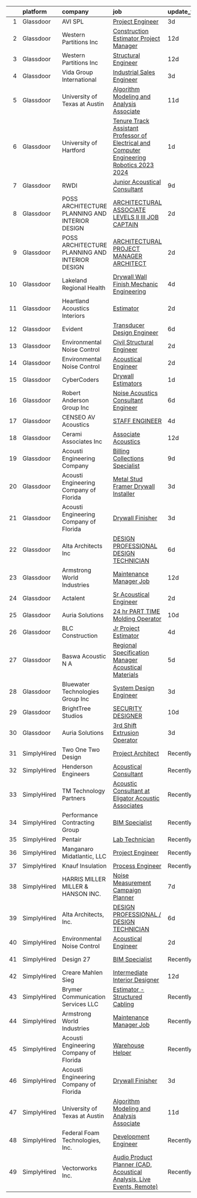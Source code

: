 

|    | platform    | company                                          | job                                                                                                                                                                                                                                                                                                                                                                                                                                                                                                                                                                                                                                                                                                                                                                                                                                                                                                                                                                                                                                                                                                                                                                                                                                                                                                                                                             | update_time   | location                    |
|---:|:------------|:-------------------------------------------------|:----------------------------------------------------------------------------------------------------------------------------------------------------------------------------------------------------------------------------------------------------------------------------------------------------------------------------------------------------------------------------------------------------------------------------------------------------------------------------------------------------------------------------------------------------------------------------------------------------------------------------------------------------------------------------------------------------------------------------------------------------------------------------------------------------------------------------------------------------------------------------------------------------------------------------------------------------------------------------------------------------------------------------------------------------------------------------------------------------------------------------------------------------------------------------------------------------------------------------------------------------------------------------------------------------------------------------------------------------------------|:--------------|:----------------------------|
|  1 | Glassdoor   | AVI SPL                                          | [Project Engineer](https://www.glassdoor.com/partner/jobListing.htm?pos=117&ao=1136043&s=58&guid=000001830c86ac19a4d968ae683f594a&src=GD_JOB_AD&t=SR&vt=w&cs=1_ed08bcf7&cb=1662362496390&jobListingId=1008109568837&jrtk=3-0-1gc68db212f34001-1gc68db2fi7n3800-b6ada2d3732240a6-)                                                                                                                                                                                                                                                                                                                                                                                                                                                                                                                                                                                                                                                                                                                                                                                                                                                                                                                                                                                                                                                                               | 3d            | Fremont, CA                 |
|  2 | Glassdoor   | Western Partitions  Inc                          | [Construction Estimator Project Manager](https://www.glassdoor.com/partner/jobListing.htm?pos=102&ao=1110586&s=58&guid=000001830c86ac19a4d968ae683f594a&src=GD_JOB_AD&t=SR&vt=w&cs=1_07325da4&cb=1662362496388&jobListingId=1008089784523&cpc=AD66E6023CF09FA3&jrtk=3-0-1gc68db212f34001-1gc68db2fi7n3800-12133ccc03f7365f--6NYlbfkN0CgBgcxuOwrlzWFp0xvOgllyDb1Hw7UsKEX_IsXppgvM9lzgxOvnbVvD2a4kPSa-ZDIATJo4oz2NhtbpbrRuEW1mFqxV64T8O-YRfzQ1qqoSsTaKtTZAtKo4gicxRvCSgzw6Jcx2h0i3M5wgLa7Y8FhRxBkTZ9zABv5oXB5o8r6pMVuaLdHcdCEMqBGjBnMQJiTuL9I5BiM-oUINb-xoZyLstBQhRwWvTiwR2vPskDk9-ctULzvN8rhF9_sRqCA3Lby5vC7ydd-FaDr1n8NuG4MZzc0QA3qx5EgLoekqWOJSo6igFoTDqtA07nJEw6aEVFT-TcCo-GkNdG0zvdtwyOIpX1rYG-3dr6whQBSmdrHXngEhB2Jypt9twsmuNE9iBabNRE_5tM1P3quixUu8kWrjjiEbK2kWEoRjJKA-94fd3Y6GCjafD5u5xFCrsV0xRo%3D)                                                                                                                                                                                                                                                                                                                                                                                                                                                                                                                                                      | 12d           | Sparks, NV                  |
|  3 | Glassdoor   | Western Partitions  Inc                          | [Structural Engineer](https://www.glassdoor.com/partner/jobListing.htm?pos=116&ao=1136043&s=58&guid=000001830c86ac19a4d968ae683f594a&src=GD_JOB_AD&t=SR&vt=w&ea=1&cs=1_e04c1c94&cb=1662362496390&jobListingId=1008089031443&jrtk=3-0-1gc68db212f34001-1gc68db2fi7n3800-c55abb4bb837984d-)                                                                                                                                                                                                                                                                                                                                                                                                                                                                                                                                                                                                                                                                                                                                                                                                                                                                                                                                                                                                                                                                       | 12d           | Portland, OR                |
|  4 | Glassdoor   | Vida Group International                         | [Industrial Sales Engineer](https://www.glassdoor.com/partner/jobListing.htm?pos=109&ao=1110586&s=58&guid=000001830c86ac19a4d968ae683f594a&src=GD_JOB_AD&t=SR&vt=w&ea=1&cs=1_429b187d&cb=1662362496389&jobListingId=1008111180203&cpc=FA84DF7EA1EC2398&jrtk=3-0-1gc68db212f34001-1gc68db2fi7n3800-45ea590a11d36c19--6NYlbfkN0BKh1GfjG2GgaweCGwRilhKqgQKQyGWwoUkATQ-Al_G5lMZaAAyGkry29crxpYVDw2smx5vOMK2DdRc0hXkJn9mO1yeXw5Z4yiHqiKVai_-9oyhLah3zUuXSCNkcEtYyU_QDCB191cXXHETPAK-xCWV0Oc6TCALtN7vd5YSsFzsLKy4_Kyy-Cm-6k8bjFeVc2GmLML2wfg10deU2UQfvB15O6pPL9K6A8RW3uOcHuW5YAbatQBlZ4EDm7o6B-gSODInzOOYxbXisTlNLhYVTEOxP7HhxChVBfx2J5JUlx790k6MDpoyP2clf5ba7Ud-mzYcswfoYyDtwDugDb7p5mmf-gnwqvIpfU2l0ScvlnsB2Eq4YCFT5BZal3rDXZZ4BY8ltQ-RWB_sDMLWMNxRK1BAOfhuhHskmn1xEBHX4zHf99EcffHB9WYAs2aMvxU3-dZZEMEr5XMroZsueoxtfgeJ0q_APmtGU5C6kKJEra7q-rlpM8hCbu4s9KROtsnGKZ8%3D)                                                                                                                                                                                                                                                                                                                                                                                                                                                                                              | 3d            | Texas                       |
|  5 | Glassdoor   | University of Texas at Austin                    | [Algorithm Modeling and Analysis Associate](https://www.glassdoor.com/partner/jobListing.htm?pos=115&ao=1136043&s=58&guid=000001830c86ac19a4d968ae683f594a&src=GD_JOB_AD&t=SR&vt=w&cs=1_5543db37&cb=1662362496390&jobListingId=1008091095053&jrtk=3-0-1gc68db212f34001-1gc68db2fi7n3800-8679523b03c50c2e-)                                                                                                                                                                                                                                                                                                                                                                                                                                                                                                                                                                                                                                                                                                                                                                                                                                                                                                                                                                                                                                                      | 11d           | Austin, TX                  |
|  6 | Glassdoor   | University of Hartford                           | [Tenure Track Assistant Professor of Electrical and Computer Engineering  Robotics   2023 2024 ](https://www.glassdoor.com/partner/jobListing.htm?pos=123&ao=1136043&s=58&guid=000001830c86ac19a4d968ae683f594a&src=GD_JOB_AD&t=SR&vt=w&cs=1_7bd83c1a&cb=1662362496390&jobListingId=1008115321804&jrtk=3-0-1gc68db212f34001-1gc68db2fi7n3800-bc0c8d21b4a7b663-)                                                                                                                                                                                                                                                                                                                                                                                                                                                                                                                                                                                                                                                                                                                                                                                                                                                                                                                                                                                                 | 1d            | West Hartford, CT           |
|  7 | Glassdoor   | RWDI                                             | [Junior Acoustical Consultant](https://www.glassdoor.com/partner/jobListing.htm?pos=110&ao=1136043&s=58&guid=000001830c86ac19a4d968ae683f594a&src=GD_JOB_AD&t=SR&vt=w&cs=1_20409962&cb=1662362496389&jobListingId=1008095710419&jrtk=3-0-1gc68db212f34001-1gc68db2fi7n3800-07c089a257a0174e-)                                                                                                                                                                                                                                                                                                                                                                                                                                                                                                                                                                                                                                                                                                                                                                                                                                                                                                                                                                                                                                                                   | 9d            | Los Angeles, CA             |
|  8 | Glassdoor   | POSS ARCHITECTURE   PLANNING AND INTERIOR DESIGN | [ARCHITECTURAL ASSOCIATE LEVELS II   III  JOB CAPTAIN ](https://www.glassdoor.com/partner/jobListing.htm?pos=125&ao=1136043&s=58&guid=000001830c86ac19a4d968ae683f594a&src=GD_JOB_AD&t=SR&vt=w&cs=1_262e0dea&cb=1662362496391&jobListingId=1008114320765&jrtk=3-0-1gc68db212f34001-1gc68db2fi7n3800-10d2db3a4662a6a4-)                                                                                                                                                                                                                                                                                                                                                                                                                                                                                                                                                                                                                                                                                                                                                                                                                                                                                                                                                                                                                                          | 2d            | Boise, ID                   |
|  9 | Glassdoor   | POSS ARCHITECTURE   PLANNING AND INTERIOR DESIGN | [ARCHITECTURAL PROJECT MANAGER ARCHITECT](https://www.glassdoor.com/partner/jobListing.htm?pos=129&ao=1136043&s=58&guid=000001830c86ac19a4d968ae683f594a&src=GD_JOB_AD&t=SR&vt=w&cs=1_98572c30&cb=1662362496391&jobListingId=1008114320734&jrtk=3-0-1gc68db212f34001-1gc68db2fi7n3800-b76d6930555d0c46-)                                                                                                                                                                                                                                                                                                                                                                                                                                                                                                                                                                                                                                                                                                                                                                                                                                                                                                                                                                                                                                                        | 2d            | Aspen, CO                   |
| 10 | Glassdoor   | Lakeland Regional Health                         | [Drywall Wall Finish Mechanic   Engineering](https://www.glassdoor.com/partner/jobListing.htm?pos=126&ao=1136043&s=58&guid=000001830c86ac19a4d968ae683f594a&src=GD_JOB_AD&t=SR&vt=w&ea=1&cs=1_496a91af&cb=1662362496391&jobListingId=1008105991833&jrtk=3-0-1gc68db212f34001-1gc68db2fi7n3800-b499d157572859d4-)                                                                                                                                                                                                                                                                                                                                                                                                                                                                                                                                                                                                                                                                                                                                                                                                                                                                                                                                                                                                                                                | 4d            | Lakeland, FL                |
| 11 | Glassdoor   | Heartland Acoustics   Interiors                  | [Estimator](https://www.glassdoor.com/partner/jobListing.htm?pos=111&ao=1136043&s=58&guid=000001830c86ac19a4d968ae683f594a&src=GD_JOB_AD&t=SR&vt=w&ea=1&cs=1_9c7b1fc9&cb=1662362496389&jobListingId=1008114177094&jrtk=3-0-1gc68db212f34001-1gc68db2fi7n3800-43bd8547d59ceb82-)                                                                                                                                                                                                                                                                                                                                                                                                                                                                                                                                                                                                                                                                                                                                                                                                                                                                                                                                                                                                                                                                                 | 2d            | Carlsbad, CA                |
| 12 | Glassdoor   | Evident                                          | [Transducer Design Engineer](https://www.glassdoor.com/partner/jobListing.htm?pos=113&ao=1136043&s=58&guid=000001830c86ac19a4d968ae683f594a&src=GD_JOB_AD&t=SR&vt=w&cs=1_c6c36b78&cb=1662362496390&jobListingId=1008100786041&jrtk=3-0-1gc68db212f34001-1gc68db2fi7n3800-324aca9961da9291-)                                                                                                                                                                                                                                                                                                                                                                                                                                                                                                                                                                                                                                                                                                                                                                                                                                                                                                                                                                                                                                                                     | 6d            | State College, PA           |
| 13 | Glassdoor   | Environmental Noise Control                      | [Civil Structural Engineer](https://www.glassdoor.com/partner/jobListing.htm?pos=104&ao=1110586&s=58&guid=000001830c86ac19a4d968ae683f594a&src=GD_JOB_AD&t=SR&vt=w&ea=1&cs=1_827b568f&cb=1662362496388&jobListingId=1008114581168&cpc=12E12AFF69C1CE61&jrtk=3-0-1gc68db212f34001-1gc68db2fi7n3800-51696b7ba980814e--6NYlbfkN0A1Hx1H8Z_ZGf51L8iwGP-htVtHzPykBAmnYM3BEYS-Bkshpzqr-5Yf0xLfVPFox0e9oxBJ2QW4CF2HJq3b4G1yhO-Hr7ysfGF9BOcKSyVaE0TV3yfHPZoX_vuauGu05fDhyVkxa1zXx-Vn-Fzd4yD80S1nIXj9v02OKjlJ4Mgpo-FlCwXpqNajsSbwKF2WKrGt6lJWlYo7azTtpjLNaMcNAHGbJS_UXpZOb7usWWkQzqPaGG2mTh4TbD0KwW8J-Ekqf9hXqB00NbyJqEdUj-Igj-5JjZn_m9PG5tShW0fD0dYgksq7dE6mkncTjIap3xsCR3jCbmRQAvIKgo-RKeskGqFR4N4FXoVo68DjQq-G4nYOO83EhVVFEuluzxbg4slizyP_Yc2rCnovFqJX0vujYV5nCyGZIOuGBOUPnFrbG5eezDetXMtP4Q7XXU0gZXw_Q7_nFeTyvjIGgShfuH5hikQ5IPg70CkU4AZNDQK0LUu8pyBKr8MPhDaR1xWdDG6ts-3bb_V3rw%3D%3D)                                                                                                                                                                                                                                                                                                                                                                                                                                                                                | 2d            | Hawthorne, CA               |
| 14 | Glassdoor   | Environmental Noise Control                      | [Acoustical Engineer](https://www.glassdoor.com/partner/jobListing.htm?pos=105&ao=1110586&s=58&guid=000001830c86ac19a4d968ae683f594a&src=GD_JOB_AD&t=SR&vt=w&ea=1&cs=1_fec38f2e&cb=1662362496389&jobListingId=1008114309311&cpc=47CFDC01B3F81FAC&jrtk=3-0-1gc68db212f34001-1gc68db2fi7n3800-84d61b4ca3869b3f--6NYlbfkN0A1Hx1H8Z_ZGf51L8iwGP-htVtHzPykBAmnYM3BEYS-Bkshpzqr-5YfE485UQbawdsKbmHJOR9O7YrIPH1DBgxh64swQBWAYjBs49Zort5YOdoGy_4_4Kpav4kDy4KLKhzM9WPrpHIfmBl4Y2ed0hhWzN0SCiFkIMQNsGHgZUpS-SZGpirGqtzC4nYB5Xu3Fd5UOhKhqGg--VDxq_HUk3UxFge4kLABCXMhykOsLCVs0ctmVZy5lXWJb_BBhkHUJZJgYxn-oM4SkDj37AdjWWCQsdR81SOs_YS6DlBmMpq2qx3Wth9jNqYqhBRhGIwlEb_gYQ73ZzIiGtd8IbB9PyK84zkXhKcCl4vdB3rEzhEOmbVmOrHO95Vxv32vd953wrGVpIXg6-Pto_JXOYO-YDU6RFlcoMFfMwaviYYOXtPqUopuQcFT8AS7aSqHjTqvHoSOtYOJNzAwDEecSkJzChwYTj5b63Zdpi8RLs2UaEpAtKdFtOkSUXdzZZu5IXBBBHnohKURtuRz4A%3D%3D)                                                                                                                                                                                                                                                                                                                                                                                                                                                                                      | 2d            | Hawthorne, CA               |
| 15 | Glassdoor   | CyberCoders                                      | [Drywall Estimators](https://www.glassdoor.com/partner/jobListing.htm?pos=107&ao=1110586&s=58&guid=000001830c86ac19a4d968ae683f594a&src=GD_JOB_AD&t=SR&vt=w&ea=1&cs=1_d1d2dbdb&cb=1662362496389&jobListingId=1008115942391&cpc=32EE424DE2B657EB&jrtk=3-0-1gc68db212f34001-1gc68db2fi7n3800-aae953fc43bfb20c--6NYlbfkN0CpFJQzrgRR8WqXWK1qKKEqALWJw739KlKqr2H-MSI4eoBlI4EFrmor2FYZMP3muM12-TXueB1jDQQJeEvs_GrnzJqFgMVkdM4EeLOs10BtJv6YowixGuSZGjHuJ2FqnQDBIGBB3vurUbQzIEEsFArf_8B1e86IDly9jmJeWcU83znE2c-ZsvJrsJWYFMsIxCsUtgnNQgJs_NTc6VfOZYXh0Xoz1XPOnfSD58XI12tezvstkfzPQu2Hq9-4317uz-Au0gWfYHgRzU318BEWsjtpcTATZWaF9YtiI9CPH980VkBEcSfzii1ySIXt7p7Syc2sOp0njzKyeOvOxCAcEvmjZKmCwEGb_XwM5HhvsKvwbk2xSAnjsH9A7HDEXmUfrvOr6xc9V-g5coflcLiXOJ6wkwULLFajmBB8eYDYErzonJ8pY4q7U1fyaLdrFoPHxnbpcEP4L4oxrQbU1ke3kpuM6eBe15nlDqIDDqe9z1x89p1oqhIfGcsYtCBe0dXA_YG1hRIOWptNCugakLDswsNt17AFKraa2dTL0IvKG4ggO-ZblmrtgIntYm4z01igU9-AGRkL68Wd6EGzRadag1JuXo6jlp251_Try5mkj17-V-Av8R4BDrj4dBijim0F6w5tQWvmz_5nt4F1PBDLA2Sl1AZ2vLWM5xDmFFUgoY_FAMR7POXaS0eFRnv8P_Ez1shd6mn-M04VE91IuUHLpFVD1wx5nDNnjIruPMRfynYzq9SI-yszt1sv9K44YsfHjZAa9ja6lmEqlf4y4U_SFyxtuDmiKU63wXt3ohiCUvvMICJjHCo_zEVDhb-3oZQg9Rhmgdf7uwwsbG7jctW_HAdD1jZjzDe2xlOQmJF7ZnRVWbZdHrWcijG2q1uYviQrzTHwi4LmeW7rvJQD3ZQ6ThUDgnnh6PPkBbmCM0xw60beGnqBohU2tD_Y1Ww0ArTqO174OP0T1lvLTlQC8slTAottD5SuQVYCRRE%3D)     | 1d            | Beltsville, MD              |
| 16 | Glassdoor   | Robert Anderson Group Inc                        | [Noise   Acoustics Consultant Engineer](https://www.glassdoor.com/partner/jobListing.htm?pos=103&ao=1110586&s=58&guid=000001830c86ac19a4d968ae683f594a&src=GD_JOB_AD&t=SR&vt=w&ea=1&cs=1_a36b653f&cb=1662362496388&jobListingId=1008101224621&cpc=619322B613A5457C&jrtk=3-0-1gc68db212f34001-1gc68db2fi7n3800-ac11c0a6b1039bae--6NYlbfkN0A_PVVaIq5ZBfk2OVsW5d5Ij-TN7VMz6GqZd4dEnJlZLzBz5Z0KE_3MGK20YDRG_5fmy81rMtMIYaA3IRDvBOngCm5i4F-ztfhj-8b7Qu1kXMZ96LWkULv_iHI4ra_8xmNUcjoLds0EPwhqIyni1yQjhmXM7rgMi1bOqsuCNjj70uuRSRbEUiRceg2eXVPBDoghSapPAMNHNHiw_v-lfkGPv9aAxISgw2RQDnN405tiHqfA_Dr_Zs33DcptvxN0zwF9lHTciAiLY3w3ce3F_ygeoPHdtGA30rzUdPwwS9sNfix_LQGvT8nGvI_S7aOnzT-LDcfwuQ9Yfy4JgbLG3YWRXIwfc2q-gjp92JymcQp2Fl7gTG7NNojtIuGBIw6YlWICOQ64yjNIqzIwfKCf3pCyD9zdZDWnGanZEVpoTtQloLOJUW6_oUDeZBgV0-sa6XnzFJvWzHwV_oko-ZAZ-i95lJVA_2nLF_cHLUPgez1xNT6qZHmOj0FHD3fNLe6BH-ewH7S5rnWO1F_pV8To08hJ)                                                                                                                                                                                                                                                                                                                                                                                                                                                                | 6d            | Dearborn, MI                |
| 17 | Glassdoor   | CENSEO AV Acoustics                              | [STAFF ENGINEER](https://www.glassdoor.com/partner/jobListing.htm?pos=114&ao=1136043&s=58&guid=000001830c86ac19a4d968ae683f594a&src=GD_JOB_AD&t=SR&vt=w&cs=1_af88e333&cb=1662362496390&jobListingId=1008105568291&jrtk=3-0-1gc68db212f34001-1gc68db2fi7n3800-031d41aefe22ab18-)                                                                                                                                                                                                                                                                                                                                                                                                                                                                                                                                                                                                                                                                                                                                                                                                                                                                                                                                                                                                                                                                                 | 4d            | Hawaii                      |
| 18 | Glassdoor   | Cerami   Associates Inc                          | [Associate  Acoustics](https://www.glassdoor.com/partner/jobListing.htm?pos=120&ao=1136043&s=58&guid=000001830c86ac19a4d968ae683f594a&src=GD_JOB_AD&t=SR&vt=w&ea=1&cs=1_cbfe871e&cb=1662362496390&jobListingId=1008089060178&jrtk=3-0-1gc68db212f34001-1gc68db2fi7n3800-89a1667c5f6b143d-)                                                                                                                                                                                                                                                                                                                                                                                                                                                                                                                                                                                                                                                                                                                                                                                                                                                                                                                                                                                                                                                                      | 12d           | Chicago, IL                 |
| 19 | Glassdoor   | Acousti Engineering Company                      | [Billing   Collections Specialist](https://www.glassdoor.com/partner/jobListing.htm?pos=127&ao=1136043&s=58&guid=000001830c86ac19a4d968ae683f594a&src=GD_JOB_AD&t=SR&vt=w&ea=1&cs=1_cc438ba5&cb=1662362496391&jobListingId=1008096473604&jrtk=3-0-1gc68db212f34001-1gc68db2fi7n3800-ae562c08abbb0794-)                                                                                                                                                                                                                                                                                                                                                                                                                                                                                                                                                                                                                                                                                                                                                                                                                                                                                                                                                                                                                                                          | 9d            | Orlando, FL                 |
| 20 | Glassdoor   | Acousti Engineering Company of Florida           | [Metal Stud Framer Drywall Installer](https://www.glassdoor.com/partner/jobListing.htm?pos=130&ao=1136043&s=58&guid=000001830c86ac19a4d968ae683f594a&src=GD_JOB_AD&t=SR&vt=w&ea=1&cs=1_6dcb9c75&cb=1662362496391&jobListingId=1008111307429&jrtk=3-0-1gc68db212f34001-1gc68db2fi7n3800-5f9753aa25589c16-)                                                                                                                                                                                                                                                                                                                                                                                                                                                                                                                                                                                                                                                                                                                                                                                                                                                                                                                                                                                                                                                       | 3d            | Gainesville, FL             |
| 21 | Glassdoor   | Acousti Engineering Company of Florida           | [Drywall Finisher](https://www.glassdoor.com/partner/jobListing.htm?pos=128&ao=1136043&s=58&guid=000001830c86ac19a4d968ae683f594a&src=GD_JOB_AD&t=SR&vt=w&ea=1&cs=1_f3281c79&cb=1662362496391&jobListingId=1008111307410&jrtk=3-0-1gc68db212f34001-1gc68db2fi7n3800-59faddc4ab980439-)                                                                                                                                                                                                                                                                                                                                                                                                                                                                                                                                                                                                                                                                                                                                                                                                                                                                                                                                                                                                                                                                          | 3d            | Gainesville, FL             |
| 22 | Glassdoor   | Alta Architects  Inc                             | [DESIGN PROFESSIONAL   DESIGN TECHNICIAN](https://www.glassdoor.com/partner/jobListing.htm?pos=124&ao=1136043&s=58&guid=000001830c86ac19a4d968ae683f594a&src=GD_JOB_AD&t=SR&vt=w&ea=1&cs=1_2ed00dcb&cb=1662362496391&jobListingId=1008101274231&jrtk=3-0-1gc68db212f34001-1gc68db2fi7n3800-da437b6c4e42869e-)                                                                                                                                                                                                                                                                                                                                                                                                                                                                                                                                                                                                                                                                                                                                                                                                                                                                                                                                                                                                                                                   | 6d            | San Antonio, TX             |
| 23 | Glassdoor   | Armstrong World Industries                       | [Maintenance Manager Job](https://www.glassdoor.com/partner/jobListing.htm?pos=106&ao=1110586&s=58&guid=000001830c86ac19a4d968ae683f594a&src=GD_JOB_AD&t=SR&vt=w&cs=1_441dafac&cb=1662362496388&jobListingId=1008089311361&cpc=44CD5376B8534B8F&jrtk=3-0-1gc68db212f34001-1gc68db2fi7n3800-2b1e31d9e24fe450--6NYlbfkN0DAm8vvJJD9Y3Etb11EBkS-MujQulL42x3uS2fFnoqOvDp4hkyfo3tandUWNBkS5x17tal5IFKxxCAPXJhsROQUN2zVdbX205YWLAwdelP1g_KQExVPctfMEj8A4R1zhVc6-SRqQySuMbXL6F-zvhNPQgc3yg0ZKnLrPabGaUT1_xWz1WOiwlaHoW8QvwaWP9BW97ieEbcHstxolS-aazPsYTUIP2oF1OFt9fUlBB2gfqRCQDK3o_wN7LktoKbKTN9xGKsJsiDd7iHzQgaGOhzBOdbQVKKJzxOCPNaDRBHfmYTuCJGjYalhp-E5MIvrKFpIza3zPs_L-I2tQJn7hwrILHUj9JU9CJ_nBksBTeYnPjsiW6K8nRwwYC2hCX3PSwlil812vLd_7KUQJPNv3ZTZl7LpvwLuUEfZmyVz-XNvLUkkKGAaNpuGU1o0eOUtr23kiCSVqLSzL4f9la8WBQyo7_mTTTJmjSDaLdWg9tSR90xmsZPwV2i4d7vAH94leg-e9RzHfzk3LVU9RaqMfEbOcJ7LZ1cPw-5YElEA21OIyg%3D%3D)                                                                                                                                                                                                                                                                                                                                                                                                                                                       | 12d           | Pensacola, FL               |
| 24 | Glassdoor   | Actalent                                         | [Sr Acoustical Engineer](https://www.glassdoor.com/partner/jobListing.htm?pos=108&ao=1110586&s=58&guid=000001830c86ac19a4d968ae683f594a&src=GD_JOB_AD&t=SR&vt=w&ea=1&cs=1_ba5f9b9d&cb=1662362496389&jobListingId=1008114848431&cpc=0FE1F5EA2BC84A01&jrtk=3-0-1gc68db212f34001-1gc68db2fi7n3800-3d7b00e37e2d442a--6NYlbfkN0ChYVx_I3yfZ_JDY3EFoivtqvi_stwnZ_kRt8Dowt_l_d1ydueao4NE-oUleRJ4yhjPp1siZD5EE9ZDun2UPsTnlwO4WbhFG2DGXciWZZkAveZ3a2Kg-elVAsGDOg_OBrXsfkgZfBIhew37BJDW6n78ukRjo-Mx7IEcEOSFC-Lw3tSjDcuNNLVMsovJkt7rYOdZ2qBPNpC-BDpZuXac6D7isryo3pHAkDu3IfsKSruU0SevqHWaXFPxcSHGx8fRgUKoZOkGMcrUZBuhMhaVcstL85m_yGwEyySwUQv8jEdbHjN1AdLAt6mC3B_GP57kH5s6EP0L-C0DqGJSH571jBLgX-z1Vg-qNS-le7ycctPgTfSUhg1KKOyPHDPYYjTge1QUFbAFmAioSVTrJXwvxGBNIziFkquTQ29a4hiryqp1_w2UqMXvVx3aQTPrlAl3ViG6uXcn_da_miD3CZ46fX-_N4M5_G2e3RpUiO5HjMImxbzaxYt0ECoj2w5aoX0bWqD0MaSHCXNutVua319Rfh9Ga1Df1cxTOvGm7HPUI3QlhSvHhehra6w8dsd-rtXuN09JO_zq_8Wxa-xTk6ljzlJyBsi3Myu_mLvYZu7-k6SZVZilbt-3eX23k-rRMfN9DC7xSmY-q-csTjNhEZnrEZ8UXadzptkHyFh_b7zPsKORqnhBcXfd8qdW1cuf4aJoK8UiKOjHHKPKHw763KVqqmE9cIO-K8lZLhIdxjQR2WJKGEDod8jj9yC6JV_KrtIoWJ7sSiW4fsH72swn3U-JLXfhO6R5Us0D-I1jJWtSW_dwBxd3g_SjitUZQ0TUJbXkkvAmlMg2LGW-fsh_PR5o7V3DvBrMLm9h57Q43CiSgAOSkUArddpJ0BuBvKrT_DQFiqT_horf3ZiRZo_7g8Gi61vGZdKI9BwcJmaXNmjQyRcqp85RpnaOrNODQ6RAkxGdyRSetQj5QuKAvVnkiPctXkYbQ9pY_PePJIE%3D) | 2d            | Chester, PA                 |
| 25 | Glassdoor   | Auria Solutions                                  | [ 24 hr PART TIME Molding Operator](https://www.glassdoor.com/partner/jobListing.htm?pos=112&ao=1136043&s=58&guid=000001830c86ac19a4d968ae683f594a&src=GD_JOB_AD&t=SR&vt=w&ea=1&cs=1_a2f6a402&cb=1662362496390&jobListingId=1008094293778&jrtk=3-0-1gc68db212f34001-1gc68db2fi7n3800-85d63ee4bbf5b35f-)                                                                                                                                                                                                                                                                                                                                                                                                                                                                                                                                                                                                                                                                                                                                                                                                                                                                                                                                                                                                                                                         | 10d           | Old Fort, NC                |
| 26 | Glassdoor   | BLC Construction                                 | [Jr Project Estimator](https://www.glassdoor.com/partner/jobListing.htm?pos=119&ao=1136043&s=58&guid=000001830c86ac19a4d968ae683f594a&src=GD_JOB_AD&t=SR&vt=w&ea=1&cs=1_00d66ec3&cb=1662362496390&jobListingId=1008108151058&jrtk=3-0-1gc68db212f34001-1gc68db2fi7n3800-28c3fc40f37e1cfa-)                                                                                                                                                                                                                                                                                                                                                                                                                                                                                                                                                                                                                                                                                                                                                                                                                                                                                                                                                                                                                                                                      | 4d            | Elk Grove Village, IL       |
| 27 | Glassdoor   | Baswa Acoustic N A                               | [Regional Specification Manager  Acoustical Materials](https://www.glassdoor.com/partner/jobListing.htm?pos=101&ao=1110586&s=58&guid=000001830c86ac19a4d968ae683f594a&src=GD_JOB_AD&t=SR&vt=w&ea=1&cs=1_f3bf68f8&cb=1662362496388&jobListingId=1008104081546&cpc=BB41265FAA373850&jrtk=3-0-1gc68db212f34001-1gc68db2fi7n3800-5f00a2150d5efaa0--6NYlbfkN0Dx3r3E47sSe5bB3PIy1uzBZvlB7xy2NhfhZMlxQTsxrNa0Ra0TjSXs-v8p2YW1wEfhXL2T0q4rCuBmMFH1h3SUMfDtMN1KyUkLX7S8wEAkVCfPH4bumK5Hmtl85Ffgje2OK08G0yuUXEp-dgBxf271IPX9g0CR74DbsJ2vAdNBi9zUtVkZjVzNtCMUkCnHkiVwbcPcvDGJQxhAVg6IeSk-oFjBTVWGivY5p5LE1PyNubuWbJ74vCc5-e8t3OSD7HXNEIab6xM1o-aGrzF31Ap_tqTwkHUeQ0iqr1Bn4Q_40XD9Zu4cgezrfVy1MPg4_l0YEQtkcYl_2LoCth3pAr3Xfca1Jjd32BpyIWZG1kaKQsSdIMsRf60-FAp8GOmBXILNT-0gr5Mf9tKs-E7Ay4_MPk2Al2_8pLABVrXRCvhkiV8b81O46EgHowXs760WjXXW8eyPSzhK7VKTqwibLOY7awjLv0TGz6-0Tkbw4KZWh0rJHVI370sICknDyAsrYLhYYu65Cl1ibA%3D%3D)                                                                                                                                                                                                                                                                                                                                                                                                                                                     | 5d            | Dallas, TX                  |
| 28 | Glassdoor   | Bluewater Technologies Group  Inc                | [System Design Engineer](https://www.glassdoor.com/partner/jobListing.htm?pos=118&ao=1136043&s=58&guid=000001830c86ac19a4d968ae683f594a&src=GD_JOB_AD&t=SR&vt=w&ea=1&cs=1_37d0a5f8&cb=1662362496390&jobListingId=1008111491174&jrtk=3-0-1gc68db212f34001-1gc68db2fi7n3800-5d3d431a0b847330-)                                                                                                                                                                                                                                                                                                                                                                                                                                                                                                                                                                                                                                                                                                                                                                                                                                                                                                                                                                                                                                                                    | 3d            | Indianapolis, IN            |
| 29 | Glassdoor   | BrightTree Studios                               | [SECURITY DESIGNER](https://www.glassdoor.com/partner/jobListing.htm?pos=121&ao=1136043&s=58&guid=000001830c86ac19a4d968ae683f594a&src=GD_JOB_AD&t=SR&vt=w&cs=1_a705d405&cb=1662362496390&jobListingId=1008094448099&jrtk=3-0-1gc68db212f34001-1gc68db2fi7n3800-af0b3f2b85b68552-)                                                                                                                                                                                                                                                                                                                                                                                                                                                                                                                                                                                                                                                                                                                                                                                                                                                                                                                                                                                                                                                                              | 10d           | Warrendale, PA              |
| 30 | Glassdoor   | Auria Solutions                                  | [3rd Shift   Extrusion Operator](https://www.glassdoor.com/partner/jobListing.htm?pos=122&ao=1136043&s=58&guid=000001830c86ac19a4d968ae683f594a&src=GD_JOB_AD&t=SR&vt=w&ea=1&cs=1_df234302&cb=1662362496390&jobListingId=1008111180747&jrtk=3-0-1gc68db212f34001-1gc68db2fi7n3800-9258f60d4a8fc81c-)                                                                                                                                                                                                                                                                                                                                                                                                                                                                                                                                                                                                                                                                                                                                                                                                                                                                                                                                                                                                                                                            | 3d            | Old Fort, NC                |
| 31 | SimplyHired | Two One Two Design                               | [Project Architect](https://www.simplyhired.com/job/4thFo_rYa3eLIf0prraXtI3UvpiXm2cTnvzqhhJjY3v2wF1-aRuCXQ?q=acoustical+engineering)                                                                                                                                                                                                                                                                                                                                                                                                                                                                                                                                                                                                                                                                                                                                                                                                                                                                                                                                                                                                                                                                                                                                                                                                                            | Recently      | New York, NY                |
| 32 | SimplyHired | Henderson Engineers                              | [Acoustical Consultant](https://www.simplyhired.com/job/eUozg0COUTagAe9IZamS1zUaMXCsMz97T7hC9QAJ6Yf6SNVhzyiIkg?q=acoustical+engineering)                                                                                                                                                                                                                                                                                                                                                                                                                                                                                                                                                                                                                                                                                                                                                                                                                                                                                                                                                                                                                                                                                                                                                                                                                        | Recently      | United States               |
| 33 | SimplyHired | TM Technology Partners                           | [Acoustic Consultant at Eligator Acoustic Associates](https://www.simplyhired.com/job/pNPdGh3VJnKYPG__7IUhyDpHLJVKPDoMw609mIPQ3UxM5gkbMwRNsw?q=acoustical+engineering)                                                                                                                                                                                                                                                                                                                                                                                                                                                                                                                                                                                                                                                                                                                                                                                                                                                                                                                                                                                                                                                                                                                                                                                          | Recently      | Los Angeles, CA             |
| 34 | SimplyHired | Performance Contracting Group                    | [BIM Specialist](https://www.simplyhired.com/job/l-rUL4T4cK78uSzH5gQn4qgJNViCTdsaiGVk-v8d7dEw0kmGKbI0-w?q=acoustical+engineering)                                                                                                                                                                                                                                                                                                                                                                                                                                                                                                                                                                                                                                                                                                                                                                                                                                                                                                                                                                                                                                                                                                                                                                                                                               | Recently      | Las Vegas, NV               |
| 35 | SimplyHired | Pentair                                          | [Lab Technician](https://www.simplyhired.com/job/PXdKrvN4wO2yKSortyRB3GLq0-P1zIcC_dsF_WdZQomxaJyEUqlgFQ?q=acoustical+engineering)                                                                                                                                                                                                                                                                                                                                                                                                                                                                                                                                                                                                                                                                                                                                                                                                                                                                                                                                                                                                                                                                                                                                                                                                                               | Recently      | Delavan, WI                 |
| 36 | SimplyHired | Manganaro Midatlantic, LLC                       | [Project Engineer](https://www.simplyhired.com/job/sKpbQSweXyJ8BqnUe2b7dBCuoB5adyfSu9edKQKIb7dOeRiGxznEPg?q=acoustical+engineering)                                                                                                                                                                                                                                                                                                                                                                                                                                                                                                                                                                                                                                                                                                                                                                                                                                                                                                                                                                                                                                                                                                                                                                                                                             | Recently      | Beltsville, MD              |
| 37 | SimplyHired | Knauf Insulation                                 | [Process Engineer](https://www.simplyhired.com/job/sBHk0LQcNPNOkQ75JXW12JK_j3NX6mGLC5-lalSfq7StKKDrrxzgsQ?q=acoustical+engineering)                                                                                                                                                                                                                                                                                                                                                                                                                                                                                                                                                                                                                                                                                                                                                                                                                                                                                                                                                                                                                                                                                                                                                                                                                             | Recently      | Inwood, WV                  |
| 38 | SimplyHired | HARRIS MILLER MILLER & HANSON INC.               | [Noise Measurement Campaign Planner](https://www.simplyhired.com/job/RT0GQQtFtTyxDHkwZYmBn31F_8ffOUVE1zOA4NbemhV83y19DHEsow?q=acoustical+engineering)                                                                                                                                                                                                                                                                                                                                                                                                                                                                                                                                                                                                                                                                                                                                                                                                                                                                                                                                                                                                                                                                                                                                                                                                           | 7d            | Remote                      |
| 39 | SimplyHired | Alta Architects, Inc.                            | [DESIGN PROFESSIONAL / DESIGN TECHNICIAN](https://www.simplyhired.com/job/J_ukoXH_EfqoLm3r9i4iTX2xFrKKkYgPtzzJG3lWO4ez3kMEBS5u6Q?q=acoustical+engineering)                                                                                                                                                                                                                                                                                                                                                                                                                                                                                                                                                                                                                                                                                                                                                                                                                                                                                                                                                                                                                                                                                                                                                                                                      | 6d            | San Antonio, TX             |
| 40 | SimplyHired | Environmental Noise Control                      | [Acoustical Engineer](https://www.simplyhired.com/job/i6pxoapCx-RTjDuqYNMVrJjiMFO-lFnKaZER1CfCwQqiN54GdLNRRA?q=acoustical+engineering)                                                                                                                                                                                                                                                                                                                                                                                                                                                                                                                                                                                                                                                                                                                                                                                                                                                                                                                                                                                                                                                                                                                                                                                                                          | 2d            | Hawthorne, CA               |
| 41 | SimplyHired | Design 27                                        | [BIM Specialist](https://www.simplyhired.com/job/XtlwUVxLd-Fd8FyZHdrM7h-HcZLkXNFFbTjrqSOw4u5ylE4oPXBnaQ?q=acoustical+engineering)                                                                                                                                                                                                                                                                                                                                                                                                                                                                                                                                                                                                                                                                                                                                                                                                                                                                                                                                                                                                                                                                                                                                                                                                                               | Recently      | Indianapolis, IN            |
| 42 | SimplyHired | Creare Mahlen Sieg                               | [Intermediate Interior Designer](https://www.simplyhired.com/job/2Pvb10HXIf-NNg6Z6DVnyGd-hbGsZo8rTYHNALs9ePgK-d_m8aUdNw?q=acoustical+engineering)                                                                                                                                                                                                                                                                                                                                                                                                                                                                                                                                                                                                                                                                                                                                                                                                                                                                                                                                                                                                                                                                                                                                                                                                               | 12d           | Miami, FL                   |
| 43 | SimplyHired | Brymer Communication Services LLC                | [Estimator - Structured Cabling](https://www.simplyhired.com/job/rA_Iebb39TD2xTdEF6wh4v5w8ZWCyOiLHCBc6d6-xm7mymBo4IWVbA?q=acoustical+engineering)                                                                                                                                                                                                                                                                                                                                                                                                                                                                                                                                                                                                                                                                                                                                                                                                                                                                                                                                                                                                                                                                                                                                                                                                               | Recently      | Grapevine, TX               |
| 44 | SimplyHired | Armstrong World Industries                       | [Maintenance Manager Job](https://www.simplyhired.com/job/nWWKmSlXAPVOtPiKZdyL_JW8xyXcHQGmVnB4ykT1oAtaULbpMz_1xQ?q=acoustical+engineering)                                                                                                                                                                                                                                                                                                                                                                                                                                                                                                                                                                                                                                                                                                                                                                                                                                                                                                                                                                                                                                                                                                                                                                                                                      | Recently      | Pensacola, FL               |
| 45 | SimplyHired | Acousti Engineering Company of Florida           | [Warehouse Helper](https://www.simplyhired.com/job/ODAfnW334MWBZccwG7LH29V24bX7zKHktPR-tYcF690ztKa9BIsfSw?q=acoustical+engineering)                                                                                                                                                                                                                                                                                                                                                                                                                                                                                                                                                                                                                                                                                                                                                                                                                                                                                                                                                                                                                                                                                                                                                                                                                             | Recently      | Tallahassee, FL             |
| 46 | SimplyHired | Acousti Engineering Company of Florida           | [Drywall Finisher](https://www.simplyhired.com/job/OPI84Oa6kkaBtX-Kat--YcD4YeJZwT-3SJbrro-qW-vJH5Dpt5NoUQ?q=acoustical+engineering)                                                                                                                                                                                                                                                                                                                                                                                                                                                                                                                                                                                                                                                                                                                                                                                                                                                                                                                                                                                                                                                                                                                                                                                                                             | 3d            | Gainesville, FL +1 location |
| 47 | SimplyHired | University of Texas at Austin                    | [Algorithm Modeling and Analysis Associate](https://www.simplyhired.com/job/8PNRQnamKiY8F5hVWC56zPLJTKb3IPNZz-Bf1qC_VIT_u71_cVIb0w?q=acoustical+engineering)                                                                                                                                                                                                                                                                                                                                                                                                                                                                                                                                                                                                                                                                                                                                                                                                                                                                                                                                                                                                                                                                                                                                                                                                    | 11d           | Austin, TX                  |
| 48 | SimplyHired | Federal Foam Technologies, Inc.                  | [Development Engineer](https://www.simplyhired.com/job/OZRL5QxFyiVH1G9AWySM02YHcEKgtv3NlEZpMASq0VP6DsB2Xse8nA?q=acoustical+engineering)                                                                                                                                                                                                                                                                                                                                                                                                                                                                                                                                                                                                                                                                                                                                                                                                                                                                                                                                                                                                                                                                                                                                                                                                                         | Recently      | New Richmond, WI            |
| 49 | SimplyHired | Vectorworks Inc.                                 | [Audio Product Planner (CAD, Acoustical Analysis, Live Events, Remote)](https://www.simplyhired.com/job/E5uA4eEtjE3Tya_IrOpPKicSbSUt30SxoOGrwiAQ-0BqUuKs5xj0gw?q=acoustical+engineering)                                                                                                                                                                                                                                                                                                                                                                                                                                                                                                                                                                                                                                                                                                                                                                                                                                                                                                                                                                                                                                                                                                                                                                        | Recently      | United States               |